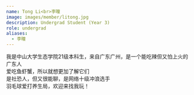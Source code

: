 ```yaml
---
name: Tong Li<br>李曈
image: images/member/litong.jpg
description: Undergrad Student (Year 3)
role: undergrad
aliases:
  - 李曈
---
```


<centre>
我是中山大学生态学院21级本科生，来自广东广州，是一个能吃辣但又怕上火的广东人<br>
爱吃鱼虾蟹，所以就想更加了解它们<br>
是社恐人，但又很能聊，是网络十级冲浪选手<br>
羽毛球爱打养生局，欢迎来找我玩！
</centre>
